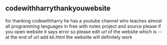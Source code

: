 ## codewithharrythankyouwebsite
for thanking codewithharry he has a youtube channel who teaches almost all programming languages in free with notes project and source 
please if you open website it says error so please edit url of the website which is --
at the end of url add kk.html 
the websiite will definitely work
